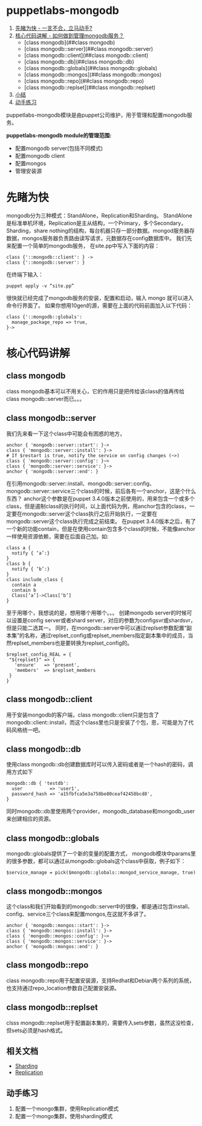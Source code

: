 # puppetlabs-mongodb
1. [先睹为快 - 一言不合，立马动手?](#先睹为快)
2. [核心代码讲解 - 如何做到管理mongodb服务？](#核心代码讲解)
    - [class mongodb](##class mongodb)
    - [class mongodb::server](##class mongodb::server)
    - [class mongodb::client](##class mongodb::client)
    - [class mongodb::db](##class mongodb::db)
    - [class mongodb::globals](##class mongodb::globals)
    - [class mongodb::mongos](##class mongodb::mongos)
    - [class mongodb::repo](##class mongodb::repo)
    - [class mongodb::replset](##class mongodb::replset)
3. [小结](#小结) 
4. [动手练习](#动手练习)


puppetlabs-mongodb模块是由puppet公司维护，用于管理和配置mongodb服务。

**puppetlabs-mongodb module的管理范围:**

- 配置mongodb server(包括不同模式)
- 配置mongodb client
- 配置mongos
- 管理安装源


# 先睹为快
mongodb分为三种模式：StandAlone，Replication和Sharding。
StandAlone是标准单机环境，Replication是主从结构，一个Primary，多个Secondary，Sharding，share nothing的结构，每台机器只存一部分数据。mongod服务器存数据，mongos服务器负责路由读写请求，元数据存在config数据库中。
我们先来配置一个简单的mongodb服务，
在site.pp中写入下面的内容：
```
class {'::mongodb::client': } ->
class {'::mongodb::server': }
```
在终端下输入：
```
puppet apply -v “site.pp”
```
很快就已经完成了mongodb服务的安装，配置和启动，输入 mongo 就可以进入命令行界面了。
如果你想用10gen的源，需要在上面的代码前面加入以下代码：
```
class {'::mongodb::globals':
  manage_package_repo => true,
}->
```

# 核心代码讲解
## class mongodb
class mongodb基本可以不用关心，它的作用只是把传给该class的值再传给class mongodb::server而已。。。
## class mongodb::server
我们先来看一下这个class中可能会有困惑的地方，
```
anchor { 'mongodb::server::start': }->
class { 'mongodb::server::install': }->
# If $restart is true, notify the service on config changes (~>)
class { 'mongodb::server::config': }~>
class { 'mongodb::server::service': }->
anchor { 'mongodb::server::end': }
```
在引用mongodb::server::install、mongodb::server::config、mongodb::server::service三个class的时候，前后各有一个anchor，这是个什么东西？
anchor这个参数是在puppet 3.4.0版本之前使用的，用来包含一个或多个class，但是遏制class的执行时间，以上面代码为例，用anchor包含的class，一定要在mongodb::server这个class执行之后开始执行，一定要在mongodb::server这个class执行完成之前结束。
在puppet 3.4.0版本之后，有了一个新的功能contain，但是在使用contain包含多个class的时候，不能像anchor一样使用资源依赖，需要在后面自己加。如:
```
class a {
  notify { ‘a’:}
}
class b {
  notify { ‘b’:}
}
class include_class {
  contain a
  contain b
  Class[‘a’]->Class[‘b’]
}
```
至于用哪个，我想说的是，想用哪个用哪个。。。
创建mongodb server的时候可以设置是config server或者shard server，对应的参数为configsvr或shardsvr，但是只能二选其一。
同时，在mongodb::server中可以通过replset参数配置“副本集”的名称，通过replset_config或replset_members指定副本集中的成员，当然replset_members也是要转换为replset_config的。
```
$replset_config_REAL = {
 "${replset}" => {
   'ensure'   => 'present',
   'members'  => $replset_members
 }
}
```

## class mongodb::client
用于安装mongodb的客户端，class mongodb::client只是包含了mongodb::client::install，而这个class里也只是安装了个包，恩，可能是为了代码风格统一吧。
## class mongodb::db
使用class mongodb::db创建数据库时可以传入密码或者是一个hash的密码，调用方式如下
```
mongodb::db { 'testdb':
  user          => 'user1',
  password_hash => 'a15fbfca5e3a758be80ceaf42458bcd8',
}
```
同时mongodb::db里使用两个provider，mongodb_database和mongodb_user来创建相应的资源。
## class mongodb::globals
mongodb::globals提供了一个新的变量的配置方式，	mongodb模块中params里的很多参数，都可以通过从mongodb::globals这个class中获取，例子如下：
```
$service_manage = pick($mongodb::globals::mongod_service_manage, true)
```
## class mongodb::mongos
这个class和我们开始看到的mongodb::server中的很像，都是通过包含install、config、service三个class来配置mongos,在这就不多讲了。
```
anchor { 'mongodb::mongos::start': }->
class { 'mongodb::mongos::install': }->
class { 'mongodb::mongos::config': }~>
class { 'mongodb::mongos::service': }->
anchor { 'mongodb::mongos::end': }
```
## class mongodb::repo
class mongodb::repo用于配置安装源，支持Redhat和Debian两个系列的系统，也支持通过repo_location参数自己配置安装源。
## class mongodb::replset
clsss mongodb::replset用于配置副本集的，需要传入sets参数，虽然这没检查，但sets必须是hash格式。
## 相关文档

* [Sharding](https://docs.mongodb.com/manual/sharding/)
* [Replication](https://docs.mongodb.com/manual/replication/)


## 动手练习

1. 配置一个mongo集群，使用Replication模式
2. 配置一个mongo集群，使用sharding模式
